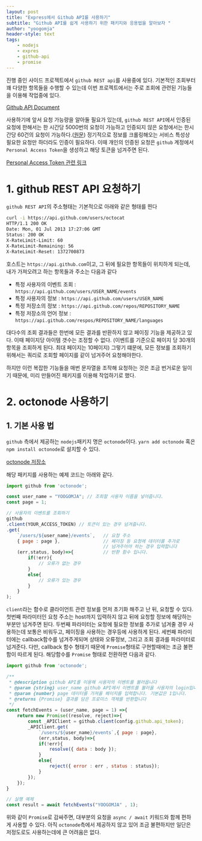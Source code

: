 ```yaml
---
layout: post
title: "Express에서 Github API를 사용하기"
subtitle: "Github API를 쉽게 사용하기 위한 패키지와 응용법을 알아보자 "
author: "yoogomja"
header-style: text
tags:
    - nodejs
    - expres
    - github-api
    - promise
---
```


진행 중인 사이드 프로젝트에서 `github REST api`를 사용중에 있다. 기본적인 조회부터 꽤 다양한 항목들을 수행할 수 있는데 이번 프로젝트에서는 주로 조회에 관련된 기능들을 이용해 작업중에 있다. 

[Github API Document](https://developer.github.com/v3/)

사용하기에 앞서 요청 가능량을 알아둘 필요가 있는데, `github REST API`에서 인증된 요청에 한해서는 한 시간당 5000번의 요청이 가능하고 인증되지 않은 요청에서는 한시간당 60건의 요청이 가능하다.([원문](https://developer.github.com/v3/#rate-limiting)) 정기적으로 정보를 크롤링해오는 서비스 특성상 필요한 요청만 하더라도 인증이 필요하다. 이때 개인의 인증된 요청은 `github` 계정에서 `Personal Access Token`을 생성하고 해당 토큰을 넘겨주면 된다. 

[Personal Access Token 관련 링크 ](https://www.openshift.com/blog/private-git-repositories-part-3-personal-access-tokens) 

# 1. github REST API 요청하기

`github REST API`의 주소형태는 기본적으로 아래와 같은 형태를 띈다

```sh
curl -i https://api.github.com/users/octocat
HTTP/1.1 200 OK
Date: Mon, 01 Jul 2013 17:27:06 GMT
Status: 200 OK
X-RateLimit-Limit: 60
X-RateLimit-Remaining: 56
X-RateLimit-Reset: 1372700873
```

호스트는 `https://api.github.com`이고, 그 뒤에 필요한 항목들이 위치하게 되는데, 내가 가져오려고 하는 항목들과 주소는 다음과 같다

- 특정 사용자의 이벤트 조회 : `https://api.github.com/users/USER_NAME/events`
- 특정 사용자의 정보 : `https://api.github.com/users/USER_NAME`
- 특정 저장소의 정보 : `https://api.github.com/repos/REPOSITORY_NAME`
- 특정 저장소의 언어 정보 : `https://api.github.com/respos/REPOSITORY_NAME/languages`

대다수의 조회 결과들은 한번에 모든 결과를 반환하지 않고 페이징 기능을 제공하고 있다. 이때 페이지당 아이템 갯수는 조정할 수 없다. (이벤트를 기준으로 페이지 당 30개의 항목을 조회하게 된다. 최대 페이지는 10페이지) 그렇기 떄문에, 모든 정보를 조회하기 위해서는 쿼리로 조회할 페이지를 같이 넘겨주어 요청해야한다. 

하지만 이런 복잡한 기능들을 매번 문자열을 조작해 요청하는 것은 조금 번거로운 일이기 때문에, 미리 만들어진 패키지를 이용해 작업하기로 했다.

# 2. octonode 사용하기 

## 1. 기본 사용 법 

`github` 측에서 제공하는 `nodejs`패키지 명은 `octonode`이다. `yarn add octonode` 혹은 `npm install octonode`로 설치할 수 있다. 

[octonode 저장소](https://github.com/pksunkara/octonode)

해당 패키지를 사용하는 예제 코드는 아래와 같다. 

```javascript
import github from 'octonode';

const user_name = "YOOGOMJA"; // 조회할 사용자 이름을 넣어줍니다.
const page = 1;

// 사용자의 이벤트를 조회하기 
github
.client(YOUR_ACCESS_TOKEN) // 토큰이 있는 경우 넘겨줍니다.
.get(
    `/users/${user_name}/events`,   // 요청 주소
    { page : page },                // 페이징 등 요청에 데이터를 추가로 
                                    // 넘겨주어야 하는 경우 입력합니다
    (err,status, body)=>{           // 반환 함수 입니다.
        if(!err){
            // 오류가 없는 경우
        }
        else{
            // 오류가 있는 경우
        }
    }
);
```

`client`라는 함수로 클라이언트 관련 정보를 먼저 초기화 해주고 난 뒤, 요청할 수 있다. 첫번째 파라미터인 요청 주소는 host까지 입력하지 않고 뒤에 요청할 정보에 해당하는 부분만 넘겨주면 된다. 두번째 파라미터는 요청에 필요한 정보를 추가로 넘겨줄 경우 사용하는데 보통은 비워두고, 페이징을 사용하는 경우등에 사용하게 된다. 세번째 파라미터에는 callback함수를 넘겨주게되며 상태와 오류정보, 그리고 조회 결과를 파라미터로 넘겨준다. 다만, callback 함수 형태기 때문에 `Promise`형태로 구현할때에는 조금 불편함이 따르게 된다. 해당함수를 `Promise` 형태로 전환하면 다음과 같다. 


```javascript
import github from 'octonode';

/**
 * @description github API를 이용해 사용자의 이벤트를 불러옵니다
 * @param {string} user_name github API에서 이벤트를 불러올 사용자의 login입니다
 * @param {number} page 데이터를 가져올 페이지를 입력합니다. 기본값은 1입니다.
 * @returns {Promise} 결과를 담은 프로미스 객체를 반환합니다
 */
const fetchEvents = (user_name, page = 1) =>{
    return new Promise((resolve, reject)=>{
        const _APIClient = github.client(config.github.api_token);
        _APIClient.get(
            `/users/${user_name}/events`,{ page : page}, 
            (err,status, body)=>{
            if(!err){
                resolve({ data : body });
            }
            else{
                reject({ error : err , status : status});
            }
        });
    });
}

// 실행 예제
const result = await fetchEvents("YOOGOMJA" , 1);
```

위와 같이 `Promise`로 감싸주면, 대부분의 요청을 `async / await` 키워드와 함께 편하게 사용할 수 있다. 아직 `octonode`측에서 제공하지 않고 있어 조금 불편하지만 일단은 저정도로도 사용하는데에 큰 어려움은 없다. 
